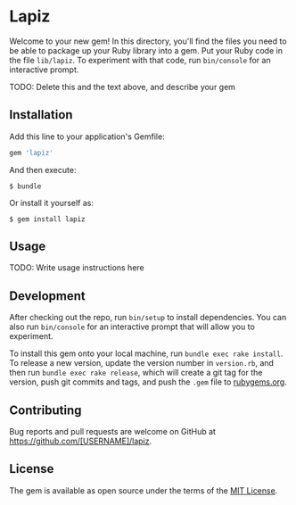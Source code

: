 # Lapiz

Welcome to your new gem! In this directory, you'll find the files you need to be able to package up your Ruby library into a gem. Put your Ruby code in the file `lib/lapiz`. To experiment with that code, run `bin/console` for an interactive prompt.

TODO: Delete this and the text above, and describe your gem

## Installation

Add this line to your application's Gemfile:

```ruby
gem 'lapiz'
```

And then execute:

    $ bundle

Or install it yourself as:

    $ gem install lapiz

## Usage

TODO: Write usage instructions here

## Development

After checking out the repo, run `bin/setup` to install dependencies. You can also run `bin/console` for an interactive prompt that will allow you to experiment.

To install this gem onto your local machine, run `bundle exec rake install`. To release a new version, update the version number in `version.rb`, and then run `bundle exec rake release`, which will create a git tag for the version, push git commits and tags, and push the `.gem` file to [rubygems.org](https://rubygems.org).

## Contributing

Bug reports and pull requests are welcome on GitHub at https://github.com/[USERNAME]/lapiz.


## License

The gem is available as open source under the terms of the [MIT License](http://opensource.org/licenses/MIT).

